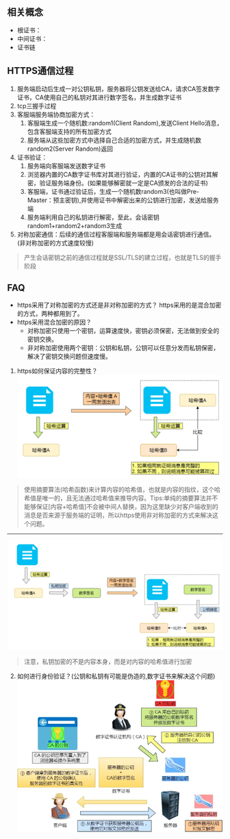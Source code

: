 ## 相关概念
- 根证书：
- 中间证书：
- 证书链
## HTTPS通信过程
1. 服务端启动后生成一对公钥私钥，服务器将公钥发送给CA，请求CA签发数字证书，CA使用自己的私钥对其进行数字签名，并生成数字证书
2. tcp三握手过程
3. 客服端服务端协商加密方式：
   1. 客服端生成一个随机数:random1(Client Random),发送Client Hello消息，包含客服端支持的所有加密方式
   2. 服务端从这些加密方式中选择自己合适的加密方式，并生成随机数random2(Server Random)返回
4. 证书验证：
   1. 服务端向客服端发送数字证书
   2. 浏览器内置的CA数字证书库对其进行验证，内置的CA证书的公钥对其解密，验证服务端身份。(如果能够解密就一定是CA颁发的合法的证书)
   3. 客服端，证书通过验证后，生成一个随机数random3(也叫做Pre-Master：预主密钥),并使用证书中解密出来的公钥进行加密，发送给服务端
   4. 服务端利用自己的私钥进行解密，至此，会话密钥random1+random2+random3生成
5. 对称加密通信：后续的通信过程客服端和服务端都是用会话密钥进行通信。(非对称加密的方式速度较慢)
> 产生会话密钥之前的通信过程就是SSL/TLS的建立过程，也就是TLS的握手阶段
## FAQ
- https采用了对称加密的方式还是非对称加密的方式？
https采用的是混合加密的方式，两种都用到了。
- https采用混合加密的原因？
   - 对称加密只使用一个密钥，运算速度快，密钥必须保密，无法做到安全的密钥交换。
   - 非对称加密使用两个密钥：公钥和私钥，公钥可以任意分发而私钥保密，解决了密钥交换问题但速度慢。
1. https如何保证内容的完整性？
![alt text](image-35.png)
> 使用摘要算法(哈希函数)来计算内容的哈希值，也就是内容的指纹，这个哈希值是唯一的，且无法通过哈希值来推导内容。Tips:单纯的摘要算法并不能够保证[内容+哈希值]不会被中间人替换，因为这里缺少对客户端收到的消息是否来源于服务端的证明，所以https使用非对称加密的方式来解决这个问题。
---
![alt text](image-36.png)
> 注意，私钥加密的不是内容本身，而是对内容的哈希值进行加密

2. 如何进行身份验证？(公钥和私钥有可能是伪造的,数字证书来解决这个问题)
![alt text](image-37.png)